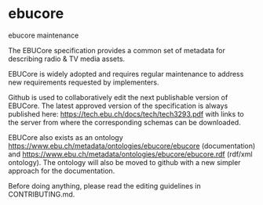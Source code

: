 # ebucore
ebucore maintenance

The EBUCore specification provides a common set of metadata for describing radio & TV media assets.

EBUCore is widely adopted and requires regular maintenance to address new requirements requested by implementers.

Github is used to collaboratively edit the next publishable version of EBUCore.
The latest approved version of the specification is always published here: https://tech.ebu.ch/docs/tech/tech3293.pdf 
with links to the server from where the corresponding schemas can be downloaded.

EBUCore also exists as an ontology https://www.ebu.ch/metadata/ontologies/ebucore/ebucore (documentation) and 
https://www.ebu.ch/metadata/ontologies/ebucore/ebucore.rdf (rdf/xml ontology). The ontology will also be moved 
to github with a new simpler approach for the documentation.

Before doing anything, please read the editing guidelines in CONTRIBUTING.md.

